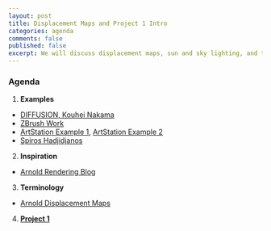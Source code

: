```yaml
---
layout: post
title: Displacement Maps and Project 1 Intro
categories: agenda
comments: false
published: false
excerpt: We will discuss displacement maps, sun and sky lighting, and talk about Project 1.
---
```


### Agenda

1. **Examples**
  - [DIFFUSION, Kouhei Nakama](https://vimeo.com/145251635)
  - [ZBrush Work](http://www.zbrushcentral.com/showthread.php?83616-the-wrestler-(WiP-museum_scene)/page34)
  - [ArtStation Example 1](https://www.artstation.com/artwork/real-displacement-textures), [ArtStation Example 2](https://www.artstation.com/artwork/3156g)
  - [Spiros Hadjidjanos](http://www.spiroshadjidjanos.net/displacementmaps/)
2. **Inspiration**
  - [Arnold Rendering Blog](https://arnold-rendering.com/)
3. **Terminology**
  - [Arnold Displacement Maps](https://support.solidangle.com/display/AFMUG/Displacement)
4. **[Project 1]({{site.assignments.project-1.doc}})**
